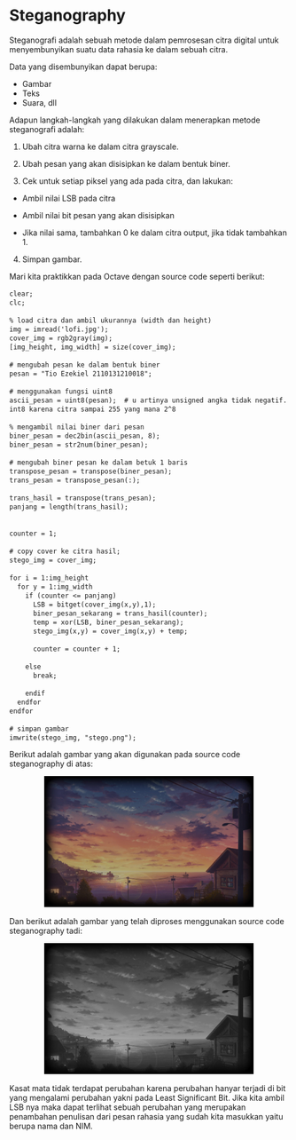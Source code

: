 # Steganography

Steganografi adalah sebuah metode dalam pemrosesan citra digital untuk menyembunyikan suatu data rahasia ke dalam sebuah citra.

Data yang disembunyikan dapat berupa:

- Gambar
- Teks
- Suara, dll

Adapun langkah-langkah yang dilakukan dalam menerapkan metode steganografi adalah:

1. Ubah citra warna ke dalam citra grayscale.

2. Ubah pesan yang akan disisipkan ke dalam bentuk biner.

3. Cek untuk setiap piksel yang ada pada citra, dan lakukan:

- Ambil nilai LSB pada citra

- Ambil nilai bit pesan yang akan disisipkan

- Jika nilai sama, tambahkan 0 ke dalam citra output, jika tidak tambahkan 1.

4. Simpan gambar.

Mari kita praktikkan pada Octave dengan source code seperti berikut:

```
clear;
clc;

% load citra dan ambil ukurannya (width dan height)
img = imread('lofi.jpg');
cover_img = rgb2gray(img);
[img_height, img_width] = size(cover_img);

# mengubah pesan ke dalam bentuk biner
pesan = "Tio Ezekiel 2110131210018";

# menggunakan fungsi uint8
ascii_pesan = uint8(pesan);  # u artinya unsigned angka tidak negatif. int8 karena citra sampai 255 yang mana 2^8

% mengambil nilai biner dari pesan
biner_pesan = dec2bin(ascii_pesan, 8);
biner_pesan = str2num(biner_pesan);

# mengubah biner pesan ke dalam betuk 1 baris
transpose_pesan = transpose(biner_pesan);
trans_pesan = transpose_pesan(:);

trans_hasil = transpose(trans_pesan);
panjang = length(trans_hasil);


counter = 1;

# copy cover ke citra hasil;
stego_img = cover_img;

for i = 1:img_height
  for y = 1:img_width
    if (counter <= panjang)
      LSB = bitget(cover_img(x,y),1);
      biner_pesan_sekarang = trans_hasil(counter);
      temp = xor(LSB, biner_pesan_sekarang);
      stego_img(x,y) = cover_img(x,y) + temp;

      counter = counter + 1;

    else
      break;

    endif
  endfor
endfor

# simpan gambar
imwrite(stego_img, "stego.png");
```

Berikut adalah gambar yang akan digunakan pada source code steganography di atas:

<p align="center"><img src="img/lofi.jpg" width=75%></p>

Dan berikut adalah gambar yang telah diproses menggunakan source code steganography tadi:

<p align="center"><img src="img/stego.png" width=75%></p>

Kasat mata tidak terdapat perubahan karena perubahan hanyar terjadi di bit yang mengalami perubahan yakni pada Least Significant Bit. Jika kita ambil LSB nya maka dapat terlihat sebuah perubahan yang merupakan penambahan penulisan dari pesan rahasia yang sudah kita masukkan yaitu berupa nama dan NIM.